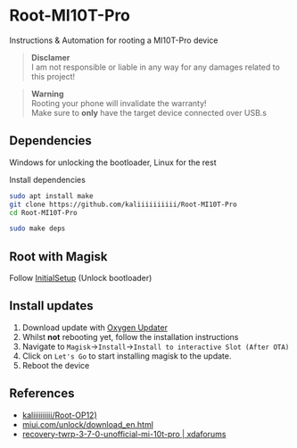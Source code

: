 # Root-MI10T-Pro
Instructions &amp; Automation for rooting a MI10T-Pro device

> **Disclamer** \
> I am not responsible or liable in any way for any damages related to this project!

> **Warning** \
> Rooting your phone will invalidate the warranty! \
> Make sure to **only** have the target device connected over USB.s

## Dependencies
Windows for unlocking the bootloader, Linux for the rest

Install dependencies
```bash
sudo apt install make
git clone https://github.com/kaliiiiiiiiii/Root-MI10T-Pro
cd Root-MI10T-Pro

sudo make deps
```

## Root with Magisk
Follow [InitialSetup](docs/InitialSetup.md) (Unlock bootloader)

## Install updates
1. Download update with [Oxygen Updater](https://play.google.com/store/apps/details?id=com.arjanvlek.oxygenupdater)
2. Whilst **not** rebooting yet, follow the installation instructions
3. Navigate to `Magisk`->`Install`->`Install to interactive Slot (After OTA)`
4. Click on `Let's Go` to start installing magisk to the update.
5. Reboot the device

## References
- [kaliiiiiiiiii/Root-OP12)](https://github.com/kaliiiiiiiiii/Root-OP12)
- [miui.com/unlock/download_en.html](https://en.miui.com/unlock/download_en.html)
- [recovery-twrp-3-7-0-unofficial-mi-10t-pro | xdaforums](https://xdaforums.com/t/recovery-twrp-3-7-0-unofficial-mi-10t-pro.4518491/)